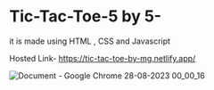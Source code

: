 ﻿# Tic-Tac-Toe-5 by 5-

 it is made using HTML , CSS  and  Javascript

 Hosted Link- https://tic-tac-toe-by-mg.netlify.app/
 

 
![Document - Google Chrome 28-08-2023 00_00_16](https://github.com/mtg718/Tic-Tac-Toe-5-5-/assets/135738292/9414c8db-8b37-48f7-8f2c-7b3083759db2)
